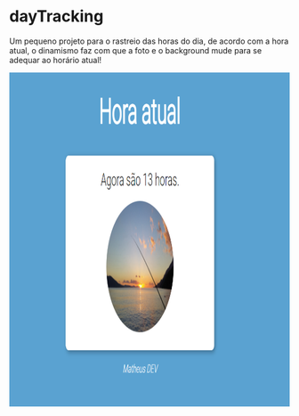 # dayTracking
Um pequeno projeto para o rastreio das horas do dia, de acordo com a hora atual, o dinamismo faz com que a foto e o background mude para se adequar ao horário atual!

<p align="center">
  <img width="800" height="600" src="./readme/preview.png">
</p>
